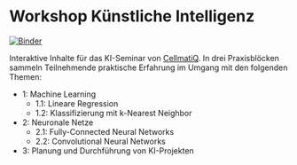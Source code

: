 # Workshop Künstliche Intelligenz

[![Binder](https://mybinder.org/badge_logo.svg)](https://mybinder.org/v2/gh/CellmatiQ/ki-workshop/master)

Interaktive Inhalte für das KI-Seminar von [CellmatiQ](https://cellmatiq.com). In drei Praxisblöcken sammeln Teilnehmende praktische Erfahrung im Umgang mit den folgenden Themen:

* 1: Machine Learning
  * 1.1: Lineare Regression
  * 1.2: Klassifizierung mit k-Nearest Neighbor
* 2: Neuronale Netze
  * 2.1: Fully-Connected Neural Networks
  * 2.2: Convolutional Neural Networks
* 3: Planung und Durchführung von KI-Projekten

